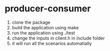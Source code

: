 # producer-consumer
1. clone the package
2. build the application using make
3. run the application using ./test
4. change the inputs in client.h in include folder
5. it will run all the scenarios automatially
